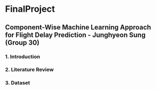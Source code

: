 # FinalProject

## Component-Wise Machine Learning Approach for Flight Delay Prediction - Junghyeon Sung (Group 30)

### 1. Introduction
### 2. Literature Review
### 3. Dataset
